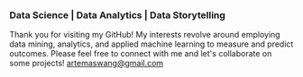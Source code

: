 ###                                                         Data Science | Data Analytics | Data Storytelling

Thank you for visiting my GitHub! My interests revolve around employing data mining, analytics, and applied machine learning to measure and predict outcomes. Please feel free to connect with me and let's collaborate on some projects! artemaswang@gmail.com




<!--
**artwang31/artwang31** is a ✨ _special_ ✨ repository because its `README.md` (this file) appears on your GitHub profile.

Here are some ideas to get you started:

- 🔭 I’m currently working on ...
- 🌱 I’m currently learning ...
- 👯 I’m looking to collaborate on ...
- 🤔 I’m looking for help with ...
- 💬 Ask me about ...
- 📫 How to reach me: ...
- 😄 Pronouns: ...
- ⚡ Fun fact: ...
-->
